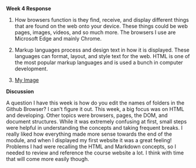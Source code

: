 **Week 4 Response**

1. How browsers function is they find, receive, and display different things that are found on the web onto your device. These things could be web pages, images, videos, and so much more. The browsers I use are Microsoft Edge and mainly Chrome.

2. Markup languages process and design text in how it is displayed. These languages can format, layout, and style text for the web. HTML is one of the most popular markup languages and is used a bunch in computer development.

3. [My Image](images/screenshot-firstwebsite.png)

**Discussion**

A question I have this week is how do you edit the names of folders in the Github Browser? I can't figure it out. This week, a big focus was on HTML and developing. Other topics were browsers, pages, the DOM, and document structures. While it was extremely confusing at first, small steps were helpful in understanding the concepts and taking frequent breaks. I really liked how everything made more sense towards the end of the module, and when I displayed my first website it was a great feeling! Problems I had were recalling the HTML and Markdown concepts, so I needed to review and reference the course website a lot. I think with time that will come more easily though. 
